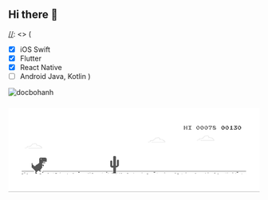 ## Hi there 👋
[//]: <> (
- [x] iOS Swift
- [x] Flutter
- [x] React Native
- [ ] Android Java, Kotlin
)
<p> <img src="https://komarev.com/ghpvc/?username=docbohanh&label=Profile%20views&color=0e75b6&style=flat" alt="docbohanh" /> </p>

[//]: <> (<div><img align="center" src="https://github-readme-stats.vercel.app/api?username=docbohanh&count_private=true&show_icons=true" alt="docbohanh" /></p></div>)

### 


![Thành Lã](dino.gif)
